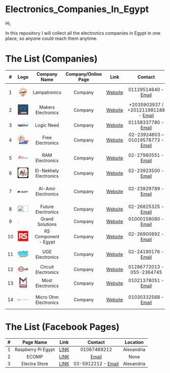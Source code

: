 # Electronics_Companies_In_Egypt

Hi,

In this repository I will collect all the electronics companies in Egypt in one place, so anyone could reach them anytime.

# The List (Companies)

| # | Logo | Company Name  |  Company/Online Page  | Link | Contact | Location |
| :---:  | :---: | :---: | :---: | :---: | :---: | :---: |
| 1 | <img width="100%" height="100%" src="./Images/LampaTronics.png"> | Lampatronics | Company | [Website](https://lampatronics.com/) | 01129514640 - [Email](mailto:info@lampatronics.com) | Dakahlia Governorate, Egypt |
| 2 | <img width="100%" height="100%" src="./Images/MakersElectronics.png"> | Makers Electronics | Company | [Website](https://makerselectronics.com/) | +2035903937 / +201211981188 - [Email](mailto:info@makerselectronics.com) | Elibrahymia, Alexandria |
| 3 | <img width="100%" height="100%" src="./Images/LogicNeed.jfif"> | Logic Need | Company | [Website](http://store.logicneed.com/) | 01158337780 - [Email](mailto:Sales@LogicNeed.com) | Mansoura, Dakahliya |
| 4 | <img width="100%" height="100%" src="./Images/FreeElectronics.png"> | Free Electronics | Company | [Website](https://free-electronic.com/) | 02-23924603 – 01019578773 - [Email](mailto:info@free-electronic.com) | Bab El-Louq Cairo |
| 5 | <img width="100%" height="100%" src="./Images/RAM_Logo_Png1.png"> | RAM Electronics | Company | [Website](https://ram-e-shop.com/) | 02-27960551 - [Email](mailto:sales@ram-electronics.com) | Bab El Louk, El Tahrer, Cairo |
| 6 | <img width="100%" height="100%" src="./Images/nekhely_logo3.png"> | El-Nekhely Electronics | Company | [Website](https://www.elnekhely.com:8443/ords/f?p=400:1:7864310496302) | 02-23923500 - [Email](mailto:info@nekhely.com) | Bab El-Louk, Cairo |
| 7 | <img width="100%" height="100%" src="./Images/AlAmirElectronics.png"> | Al-Amir Electronics | Company | [Website](https://alamirstore.com/) | 02-23929789 - [Email](mailto:sales.online@alamirstore.com) | Mazloum Basha, st, Abdeen, Cairo |
| 8 | <img width="100%" height="100%" src="./Images/FutureElectronics.avif"> | Future Electronics | Company | [Website](https://store.fut-electronics.com/) | 02-26825325 - [Email](mailto:contactus@fut-electronics.com) | Abassia, Cairo |
| 9 | <img width="100%" height="100%" src="./Images/GrandSolutions.png"> | Grand Solutions | Company | [Website](https://www.gs.com.eg/) | 01000158080 - [Email](mailto:support@gs.com.eg) | Heliopolis, Cairo |
| 10 | <img width="100%" height="100%" src="./Images/RSComponents.png"> | RS Component - Egypt | Company | [Website](https://eg.rsdelivers.com/) | 02-26900892 - [Email](sales@arab-engineering.com) | Heliopolis, Cairo |
| 11 | <img width="100%" height="100%" src="./Images/uge-one-211x127.webp"> | UGE Electronics | Company | [Website](https://uge-one.com/) | 02-24190176 - [Email](mailto:sales@uge-one.com) | Shobra and Heliopolis, Cairo |
| 12 | <img width="100%" height="100%" src="./Images/CircuitElectronics.png"> | Circuit Electronics | Company | [Website](https://circuit-electronics.com/) | 01286772013 - 055-2364745 | Sharqia, Zagazig |
| 13 | <img width="100%" height="100%" src="./Images/MostElectronics.webp"> | Most Electronics | Company | [Website](https://mostelectronic.com/) | 01021378051 - [Email](mailto:support@mostelectronic.com) | dar alsalam, Cairo |
| 14 | <img width="100%" height="100%" src="./Images/micro_ohm_logo-300x75.png"> | Micro Ohm Electronics | Company | [Website](https://microohm-eg.com/) | 01030332568 - [Email](mailto:info@microohm-eg.com) | Hadaiq Al Qubbah, Cairo |
# The List (Facebook Pages)
| # | Page Name  | Link | Contact | Location |
| :---:  | :---: | :---: | :---: | :---: |
| 1 | Raspberry Pi Egypt | [LINK](https://www.facebook.com/rpegypt20) | 01067469212 | Alexandria |
| 2 | ECOMP | [LINK](https://www.facebook.com/ElectronComponent) | [Email](mailto:ecompco19@gmail.com) | None |
| 3 | Electra Store | [LINK](https://www.facebook.com/electra.electronics/) | 03-5912212 - [Email](mailto:info@electra-group.com) | Alexandria |
